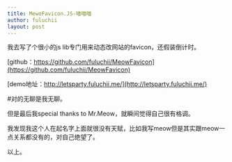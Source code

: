 ```yaml
---
title: MewoFavicon.JS-喵喵喵
author: fuluchii
layout: post
---
```


我去写了个很小的js lib专门用来动态改网站的favicon，还假装倒计时。

[github：https://github.com/fuluchii/MeowFavicon](https://github.com/fuluchii/MeowFavicon)

[demo地址：http://letsparty.fuluchii.me/](http://letsparty.fuluchii.me/)

\#对的无聊是我无聊。

但是最后我special thanks to Mr.Meow，就瞬间觉得自己很有格调。

我发现我这个人在起名字上面就很没有天赋，比如我写meow但是其实跟meow一点关系都没有的，对自己绝望了。

以上。


